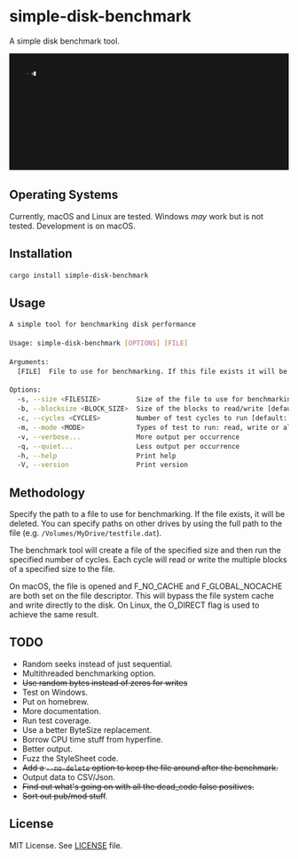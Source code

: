 # simple-disk-benchmark

A simple disk benchmark tool.

![Alt text](docs/out.gif)

## Operating Systems

Currently, macOS and Linux are tested. Windows _may_ work but is not tested. Development is on macOS.

## Installation

```sh
cargo install simple-disk-benchmark
```

## Usage

```sh
A simple tool for benchmarking disk performance

Usage: simple-disk-benchmark [OPTIONS] [FILE]

Arguments:
  [FILE]  File to use for benchmarking. If this file exists it will be deleted [default: testfile.dat]

Options:
  -s, --size <FILESIZE>         Size of the file to use for benchmarking [default: 1GB]
  -b, --blocksize <BLOCK_SIZE>  Size of the blocks to read/write [default: 128MB]
  -c, --cycles <CYCLES>         Number of test cycles to run [default: 10]
  -m, --mode <MODE>             Types of test to run: read, write or all [default: all]
  -v, --verbose...              More output per occurrence
  -q, --quiet...                Less output per occurrence
  -h, --help                    Print help
  -V, --version                 Print version
```

## Methodology

Specify the path to a file to use for benchmarking. If the file exists, it will be deleted. You can specify paths on other drives by using the full path to the file (e.g. `/Volumes/MyDrive/testfile.dat`).

The benchmark tool will create a file of the specified size and then run the specified number of cycles. Each cycle will read or write the multiple blocks of a specified size to the file.

On macOS, the file is opened and F_NO_CACHE and F_GLOBAL_NOCACHE are both set on the file descriptor. This will bypass the file system cache and write directly to the disk. On Linux, the O_DIRECT flag is used to achieve the same result.

## TODO

* Random seeks instead of just sequential.
* Multithreaded benchmarking option.
* ~~Use random bytes instead of zeros for writes~~
* Test on Windows.
* Put on homebrew.
* More documentation.
* Run test coverage.
* Use a better ByteSize replacement.
* Borrow CPU time stuff from hyperfine.
* Better output.
* Fuzz the StyleSheet code.
* ~~Add a `--no-delete` option to keep the file around after the benchmark.~~
* Output data to CSV/Json.
* ~~Find out what's going on with all the dead_code false positives.~~
* ~~Sort out pub/mod stuff~~.

## License

MIT License. See [LICENSE](LICENSE) file.
